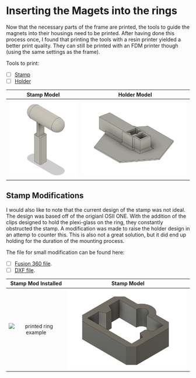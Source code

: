 # Inserting the Magets into the rings

Now that the necessary parts of the frame are printed, the tools to guide the magnets into their housings need to be printed.
After having done this process once, I found that printing the tools with a resin printer yielded a better print quality. They can still be printed with an FDM printer though (using the same settings as the frame).

Tools to print:
  - [ ] [Stamp](../../Build/Tools/stamp-Body.step)
  - [ ] [Holder](../../Build/Tools/holder-Body.step)

| Stamp Model | Holder Model |
|:--:|:--:|
|<img src="../Images/stamp1.png" alt="printed ring example" width="300" />|<img src="../Images/holder1.png" alt="CAD drawing of ring" width="470" />|   

## Stamp Modifications
I would also like to note that the current design of the stamp was not ideal. The design was based off of the origianl OSII ONE. With the addition of the clips designed to hold the plexi-glass on the ring, they constantly obstructed the stamp. A modification was made to raise the holder design in an attemp to counter this. This is also not a great solution, but it did end up holding for the duration of the mounting process.

The file for small modification can be found here:
  - [ ] [Fusion 360 file](../../Build/Tools/holder-modv2.f3d).
  - [ ] [DXF file](../../Build/Tools/holder_modv2.dxf).

| Stamp Mod Installed | Stamp Model |
|:--:|:--:|
|<img src="../Images/holder_mod2.jpg" alt="printed ring example" width="400" />|<img src="../Images/stamp_mod.png" alt="CAD drawing of ring" width="330" />|
